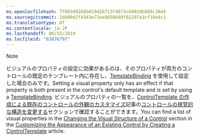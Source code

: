 ```yaml
---
ms.openlocfilehash: 7f093d9268b619426713f4073c4982db808c10d4
ms.sourcegitcommit: 1bb00d2f4343e73ae8d58668f02297a3cf10a4c1
ms.translationtype: HT
ms.contentlocale: ja-JP
ms.lasthandoff: 06/15/2019
ms.locfileid: "63876797"
---
```

> [!NOTE]
>  <span data-ttu-id="86df6-101">ビジュアルのプロパティの設定に効果があるのは、そのプロパティが両方のコントロールの既定のテンプレート内に存在し、[TemplateBinding](~/docs/framework/wpf/advanced/templatebinding-markup-extension.md) を使用して設定した場合のみです。</span><span class="sxs-lookup"><span data-stu-id="86df6-101">Setting a visual property only has an effect if that property is both present in the control's default template and is set by using a [TemplateBinding](~/docs/framework/wpf/advanced/templatebinding-markup-extension.md).</span></span> <span data-ttu-id="86df6-102">ビジュアルのプロパティの一覧を、[ControlTemplate の作成による既存のコントロールの外観のカスタマイズ](~/docs/framework/wpf/controls/customizing-the-appearance-of-an-existing-control.md)記事の[コントロールの視覚的な構造を変更する](~/docs/framework/wpf/controls/customizing-the-appearance-of-an-existing-control.md#changing-the-visual-structure-of-a-control)セクションで確認することができます。</span><span class="sxs-lookup"><span data-stu-id="86df6-102">You can find a list of visual properties in the [Changing the Visual Structure of a Control](~/docs/framework/wpf/controls/customizing-the-appearance-of-an-existing-control.md#changing-the-visual-structure-of-a-control) section in the [Customizing the Appearance of an Existing Control by Creating a ControlTemplate](~/docs/framework/wpf/controls/customizing-the-appearance-of-an-existing-control.md) article.</span></span>
  
